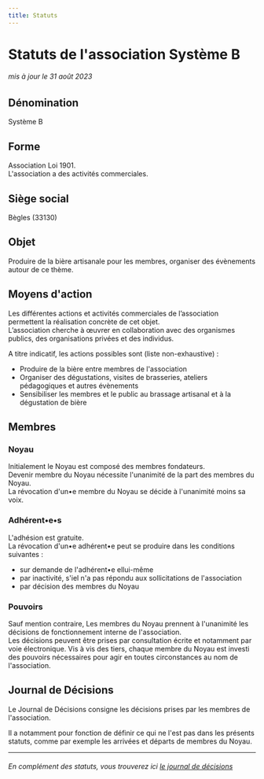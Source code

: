 ```yaml
---
title: Statuts
---
```


# Statuts de l'association Système B
###### mis à jour le 31 août 2023

## Dénomination
Système B

## Forme
Association Loi 1901.  
L'association a des activités commerciales.

## Siège social
Bègles (33130)

## Objet
Produire de la bière artisanale pour les membres, organiser des évènements autour de ce thème.

## Moyens d'action
Les différentes actions et activités commerciales de l’association permettent la réalisation concrète de cet objet.  
L’association cherche à œuvrer en collaboration avec des organismes publics, des organisations privées et des individus.

A titre indicatif, les actions possibles sont (liste non-exhaustive) :

 - Produire de la bière entre membres de l'association
 - Organiser des dégustations, visites de brasseries, ateliers pédagogiques et autres évènements
 - Sensibiliser les membres et le public au brassage artisanal et à la dégustation de bière 

## Membres

### Noyau
Initialement le Noyau est composé des membres fondateurs.  
Devenir membre du Noyau nécessite l'unanimité de la part des membres du Noyau.  
La révocation d'un•e membre du Noyau se décide à l'unanimité moins sa voix.

### Adhérent•e•s
L'adhésion est gratuite.  
La révocation d'un•e adhérent•e peut se produire dans les conditions suivantes :
 - sur demande de l'adhérent•e ellui-même
 - par inactivité, s'iel n'a pas répondu aux sollicitations de l'association
 - par décision des membres du Noyau

### Pouvoirs
Sauf mention contraire, Les membres du Noyau prennent à l'unanimité les décisions de fonctionnement interne de l'association.  
Les décisions peuvent être prises par consultation écrite et notamment par voie électronique.
Vis à vis des tiers, chaque membre du Noyau est investi des pouvoirs nécessaires pour agir en toutes circonstances au nom de l'association.  

## Journal de Décisions
Le Journal de Décisions consigne les décisions prises par les membres de l'association.

Il a notamment pour fonction de définir ce qui ne l'est pas dans les présents statuts, comme par exemple les arrivées et départs de membres du Noyau.

---

###### En complément des statuts, vous trouverez ici [le journal de décisions](./decisions.md)
